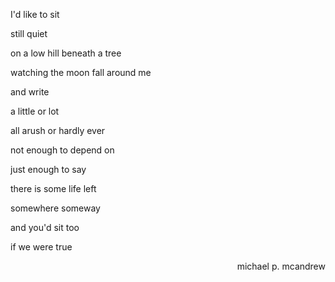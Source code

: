 I'd like to sit

still quiet

on a low hill beneath a tree

watching the moon fall around me

and write

a little or lot

all arush or hardly ever

not enough to depend on

just enough to say

there is some life left 

somewhere someway

and you'd sit too

if we were true

<p align="right">michael p. mcandrew</p>
